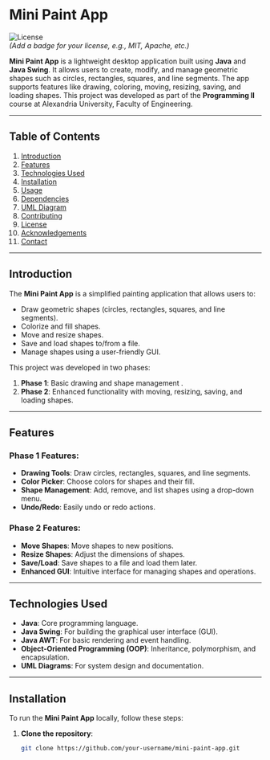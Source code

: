 # Mini Paint App

![License](https://img.shields.io/badge/license-MIT-blue.svg)  
*(Add a badge for your license, e.g., MIT, Apache, etc.)*

**Mini Paint App** is a lightweight desktop application built using **Java** and **Java Swing**. It allows users to create, modify, and manage geometric shapes such as circles, rectangles, squares, and line segments. The app supports features like drawing, coloring, moving, resizing, saving, and loading shapes. This project was developed as part of the **Programming II** course at Alexandria University, Faculty of Engineering.

---

## Table of Contents
1. [Introduction](#introduction)
2. [Features](#features)
3. [Technologies Used](#technologies-used)
4. [Installation](#installation)
5. [Usage](#usage)
6. [Dependencies](#dependencies)
7. [UML Diagram](#uml-diagram)
8. [Contributing](#contributing)
9. [License](#license)
10. [Acknowledgements](#acknowledgements)
11. [Contact](#contact)

---

## Introduction
The **Mini Paint App** is a simplified painting application that allows users to:
- Draw geometric shapes (circles, rectangles, squares, and line segments).
- Colorize and fill shapes.
- Move and resize shapes.
- Save and load shapes to/from a file.
- Manage shapes using a user-friendly GUI.

This project was developed in two phases:
1. **Phase 1**: Basic drawing and shape management .
2. **Phase 2**: Enhanced functionality with moving, resizing, saving, and loading shapes.

---

## Features
### Phase 1 Features:
- **Drawing Tools**: Draw circles, rectangles, squares, and line segments.
- **Color Picker**: Choose colors for shapes and their fill.
- **Shape Management**: Add, remove, and list shapes using a drop-down menu.
- **Undo/Redo**: Easily undo or redo actions.

### Phase 2 Features:
- **Move Shapes**: Move shapes to new positions.
- **Resize Shapes**: Adjust the dimensions of shapes.
- **Save/Load**: Save shapes to a file and load them later.
- **Enhanced GUI**: Intuitive interface for managing shapes and operations.

---

## Technologies Used
- **Java**: Core programming language.
- **Java Swing**: For building the graphical user interface (GUI).
- **Java AWT**: For basic rendering and event handling.
- **Object-Oriented Programming (OOP)**: Inheritance, polymorphism, and encapsulation.
- **UML Diagrams**: For system design and documentation.

---

## Installation
To run the **Mini Paint App** locally, follow these steps:

1. **Clone the repository**:
   ```bash
   git clone https://github.com/your-username/mini-paint-app.git
